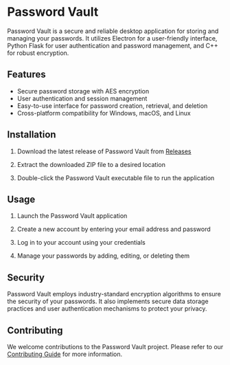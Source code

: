 # Password Vault

Password Vault is a secure and reliable desktop application for storing and managing your passwords. It utilizes Electron for a user-friendly interface, Python Flask for user authentication and password management, and C++ for robust encryption.

## Features

* Secure password storage with AES encryption
* User authentication and session management
* Easy-to-use interface for password creation, retrieval, and deletion
* Cross-platform compatibility for Windows, macOS, and Linux

## Installation

1. Download the latest release of Password Vault from [Releases](https://github.com/archbong/password-vault/releases)

2. Extract the downloaded ZIP file to a desired location

3. Double-click the Password Vault executable file to run the application

## Usage

1. Launch the Password Vault application

2. Create a new account by entering your email address and password

3. Log in to your account using your credentials

4. Manage your passwords by adding, editing, or deleting them

## Security

Password Vault employs industry-standard encryption algorithms to ensure the security of your passwords. It also implements secure data storage practices and user authentication mechanisms to protect your privacy.

## Contributing

We welcome contributions to the Password Vault project. Please refer to our [Contributing Guide](https://github.com/archbong/password-vault/blob/main/CONTRIBUTING.md) for more information.

